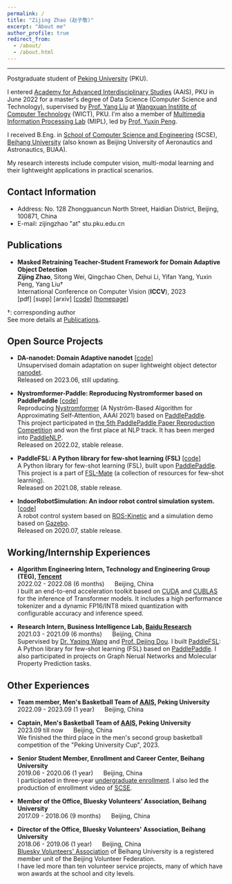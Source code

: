 ```yaml
---
permalink: /
title: "Zijing Zhao (赵子敬)"
excerpt: "About me"
author_profile: true
redirect_from: 
  - /about/
  - /about.html
---
```


****

Postgraduate student of [Peking University](https://www.pku.edu.cn/) (PKU). 

I entered [Academy for Advanced Interdisciplinary Studies](http://www.aais.pku.edu.cn/) (AAIS), PKU in June 2022 for a master's degree of Data Science (Computer Science and Technology), supervised by [Prof. Yang Liu](http://www.csyangliu.com/) at [Wangxuan Institite of Computer Technology](https://www.icst.pku.edu.cn/) (WICT), PKU. 
I'm also a member of [Multimedia Information Processing Lab](http://59.108.48.34/tiki/pengyuxin/) (MIPL), led by [Prof. Yuxin Peng](http://59.108.48.34/tiki/yuxinpeng/).

I received B.Eng. in [School of Computer Science and Engineering](https://scse.buaa.edu.cn/) (SCSE), [Beihang University](https://www.buaa.edu.cn/) (also known as Beijing University of Aeronautics and Astronautics, BUAA).

My research interests include computer vision, multi-modal learning and their lightweight applications in practical scenarios.

## Contact Information

- Address: No. 128 Zhongguancun North Street, Haidian District, Beijing, 100871, China  
- E-mail: zijingzhao "at" stu.pku.edu.cn

## Publications

- **Masked Retraining Teacher-Student Framework for Domain Adaptive Object Detection**  
**Zijing Zhao**, Sitong Wei, Qingchao Chen, Dehui Li, Yifan Yang, Yuxin Peng, Yang Liu†  
International Conference on Computer Vision (**ICCV**), 2023  
[pdf] [supp] [arxiv] [[code](https://github.com/JeremyZhao1998/MRT-release)] [[homepage](https://jeremyzhao1998.github.io/MRT-release/)]

†: corresponding author  
See more details at [Publications](https://jeremyzhao1998.github.io/publications/).

## Open Source Projects

- **DA-nanodet: Domain Adaptive nanodet** [[code](https://github.com/JeremyZhao1998/DA-nanodet)]  
Unsupervised domain adaptation on super lightweight object detector [nanodet](https://github.com/RangiLyu/nanodet).  
Released on 2023.06, still updating.

- **Nystromformer-Paddle: Reproducing Nystromformer based on PaddlePaddle** [[code](https://github.com/JeremyZhao1998/Nystromformer-Paddle)]  
Reproducing [Nystromformer](https://arxiv.org/pdf/2102.03902v3.pdf) (A Nyström-Based Algorithm for Approximating Self-Attention, AAAI 2021) based on [PaddlePaddle](https://www.paddlepaddle.org.cn/).  
This project participated in [the 5th PaddlePaddle Paper Reproduction Competition](https://aistudio.baidu.com/aistudio/competition/detail/126/0/introduction) and won the first place at NLP track. It has been merged into [PaddleNLP](https://github.com/PaddlePaddle/PaddleNLP).  
Released on 2022.02, stable release.

- **PaddleFSL: A Python library for few-shot learning (FSL)** [[code](https://github.com/tata1661/FSL-Mate/tree/master/PaddleFSL)]  
A Python library for few-shot learning (FSL), built upon [PaddlePaddle](https://www.paddlepaddle.org.cn/).  
This project is a part of [FSL-Mate](https://github.com/tata1661/FSL-Mate) (a collection of resources for few-shot learning).  
Released on 2021.08, stable release.

- **IndoorRobotSimulation: An indoor robot control simulation system.** [[code](https://github.com/JeremyZhao1998/IndoorRobotSimulation)]  
A robot control system based on [ROS-Kinetic](https://www.ros.org/) and a simulation demo based on [Gazebo](https://gazebosim.org/home).  
Released on 2020.07, stable release.

## Working/Internship Experiences

- **Algorithm Engineering Intern, Technology and Engineering Group (TEG), [Tencent](https://www.tencent.com/)**  
2022.02 - 2022.08 (6 months) &nbsp;&nbsp;&nbsp;&nbsp; Beijing, China  
I built an end-to-end acceleration toolkit based on [CUDA](https://developer.nvidia.com/cuda-toolkit) and [CUBLAS](https://developer.nvidia.com/cublas) for the inference of Transformer models. It includes a high performance tokenizer and a dynamic FP16/INT8 mixed quantization with configurable accuracy and inference speed.

- **Research Intern, Business Intelligence Lab, [Baidu Research](http://research.baidu.com/)**  
2021.03 - 2021.09 (6 months) &nbsp;&nbsp;&nbsp;&nbsp; Beijing, China  
Supervised by [Dr. Yaqing Wang](https://wangyaqing.github.io/) and [Prof. Dejing Dou](http://ix.cs.uoregon.edu/~dou/index.html). I built [PaddleFSL](https://github.com/tata1661/FSL-Mate/tree/master/PaddleFSL): A Python library for few-shot learning (FSL) based on [PaddlePaddle](https://www.paddlepaddle.org.cn/). I also participated in projects on Graph Nerual Networks and Molecular Property Prediction tasks.

## Other Experiences

- **Team member, Men's Basketball Team of [AAIS](http://www.aais.pku.edu.cn/), Peking University**  
2022.09 - 2023.09 (1 year) &nbsp;&nbsp;&nbsp;&nbsp; Beijing, China  
- **Captain, Men's Basketball Team of [AAIS](http://www.aais.pku.edu.cn/), Peking University**  
2023.09 till now &nbsp;&nbsp;&nbsp;&nbsp; Beijing, China  
We finished the third place in the men's second group basketball competition of the "Peking University Cup", 2023.  

- **Senior Student Member, Enrollment and Career Center, Beihang University**  
2019.06 - 2020.06 (1 year) &nbsp;&nbsp;&nbsp;&nbsp; Beijing, China  
I participated in three-year [undergraduate enrollment](https://zs.buaa.edu.cn/). I also led the production of enrollment video of [SCSE](https://scse.buaa.edu.cn/).  

- **Member of the Office, Bluesky Volunteers' Association, Beihang University**  
2017.09 - 2018.06 (9 months) &nbsp;&nbsp;&nbsp;&nbsp; Beijing, China  
- **Director of the Office, Bluesky Volunteers' Association, Beihang University**  
2018.06 - 2019.06 (1 year) &nbsp;&nbsp;&nbsp;&nbsp; Beijing, China  
[Bluesky Volunteers' Association](https://baike.baidu.com/item/%E5%8C%97%E8%88%AA%E8%93%9D%E5%A4%A9%E5%BF%97%E6%84%BF%E8%80%85%E5%8D%8F%E4%BC%9A/3620192) of Beihang University is a registered member unit of the Beijing Volunteer Federation.  
I have led more than ten volunteer service projects, many of which have won awards at the school and city levels.  
